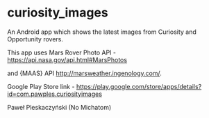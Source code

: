 # curiosity_images

An Android app which shows the latest images from Curiosity and Opportunity rovers.

This app uses Mars Rover Photo API - https://api.nasa.gov/api.html#MarsPhotos

and {MAAS} API http://marsweather.ingenology.com/.

Google Play Store link - https://play.google.com/store/apps/details?id=com.pawples.curiosityimages



Paweł Pleskaczyński (No Michatom)
